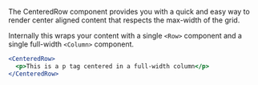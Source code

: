 The CenteredRow component provides you with a quick and easy way to render center aligned content that respects the max-width of the grid.

Internally this wraps your content with a single `<Row>` component and a single full-width `<Column>` component.

```jsx
<CenteredRow>
  <p>This is a p tag centered in a full-width column</p>
</CenteredRow>
```
